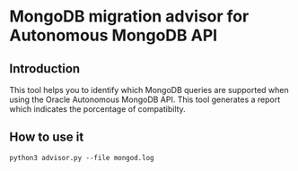 # MongoDB migration advisor for Autonomous MongoDB API

## Introduction

This tool helps you to identify which MongoDB queries are supported when using the Oracle Autonomous MongoDB API. This tool generates a report which indicates the porcentage of compatibilty.


## How to use it

```
python3 advisor.py --file mongod.log
```